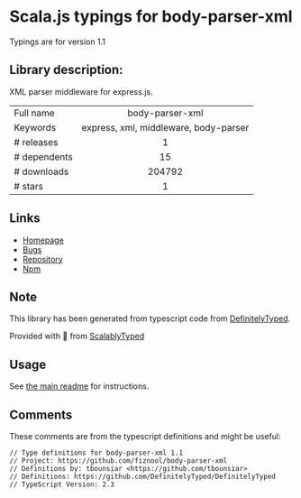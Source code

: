 
# Scala.js typings for body-parser-xml

Typings are for version 1.1

## Library description:
XML parser middleware for express.js.

|                    |                 |
| ------------------ | :-------------: |
| Full name          | body-parser-xml |
| Keywords           | express, xml, middleware, body-parser |
| # releases         | 1 |
| # dependents       | 15 |
| # downloads        | 204792 |
| # stars            | 1 |

## Links
- [Homepage](https://github.com/fiznool/body-parser-xml#readme)
- [Bugs](https://github.com/fiznool/body-parser-xml/issues)
- [Repository](https://github.com/fiznool/body-parser-xml)
- [Npm](https://www.npmjs.com/package/body-parser-xml)
    


## Note
This library has been generated from typescript code from [DefinitelyTyped](https://definitelytyped.org).

Provided with :purple_heart: from [ScalablyTyped](https://github.com/oyvindberg/ScalablyTyped)

## Usage
See [the main readme](../../readme.md) for instructions.

## Comments

These comments are from the typescript definitions and might be useful:
```
// Type definitions for body-parser-xml 1.1
// Project: https://github.com/fiznool/body-parser-xml
// Definitions by: tbounsiar <https://github.com/tbounsiar>
// Definitions: https://github.com/DefinitelyTyped/DefinitelyTyped
// TypeScript Version: 2.3

```

